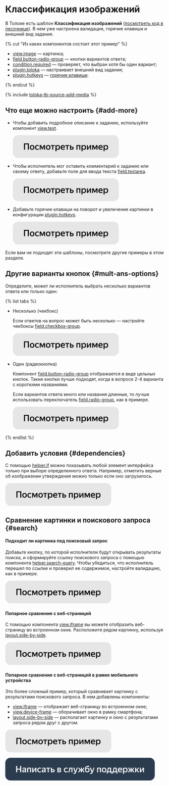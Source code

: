 # Классификация изображений

В Толоке есть шаблон **Классификация изображений** ([посмотреть код в песочнице](https://clck.ru/TJ7W2)). В нем уже настроена валидация, горячие клавиши и внешний вид задания.

{% cut "Из каких компонентов состоит этот пример" %}

- [view.image](../reference/view.image.md) — картинка;
- [field.button-radio-group](../reference/field.button-radio-group.md) — кнопки вариантов ответа;
- [condition.required](../reference/condition.required.md) — проверяет, что выбран хотя бы один вариант;
- [plugin.toloka](../reference/plugin.toloka.md) — настраивает внешний вид задания;
- [plugin.hotkeys](../reference/plugin.hotkeys.md) — [горячие клавиши](../best-practices/hotkeys.md).

{% endcut %}

{% include [toloka-tb-source-add-media](../_includes/toloka-tb-source/id-toloka-tb-source/add-media.md) %}

## Что еще можно настроить {#add-more}

- Чтобы добавить подробное описание к заданию, используйте компонент [view.text](../reference/view.text.md).

  [![](../_images/buttons/view-example.svg)](https://clck.ru/TeyZ9)
  
- Чтобы исполнитель мог оставить комментарий к заданию или своему ответу, добавьте поле для ввода текста [field.textarea](../reference/field.textarea.md).

  [![](../_images/buttons/view-example.svg)](https://clck.ru/TeyS2)
  
- Добавьте горячие клавиши на поворот и увеличение картинки в конфигурации [plugin.hotkeys](../reference/plugin.hotkeys.md).

  [![](../_images/buttons/view-example.svg)](https://clck.ru/Teyp8)
  
Если вам не подходят эти шаблоны, посмотрите другие примеры в этом разделе.


## Другие варианты кнопок {#mult-ans-options}

Определите, может ли исполнитель выбрать несколько вариантов ответа или только один:

{% list tabs %}

- Несколько (чекбокс)

  Если ответов на вопрос может быть несколько — настройте чекбоксы [field.checkbox-group](../reference/field.checkbox-group.md).

  [![](../_images/buttons/view-example.svg)](https://clck.ru/Tez2w)
  
- Один (радиокнопка)

  Компонент [field.button-radio-group](../reference/field.button-radio-group.md) отображается в виде цельных кнопок. Такие кнопки лучше подходят, когда в вопросе 2-4 варианта с короткими названиями.

  Если вариантов ответа много или названия длинные, то лучше использовать переключатель [field.radio-group](../reference/field.radio-group.md), как в примере.

  [![](../_images/buttons/view-example.svg)](https://clck.ru/TezMY)
  
{% endlist %}

## Добавить условия {#dependencies}

С помощью [helper.if](../reference/helper.if.md) можно показывать любой элемент интерфейса только при выборе определенного ответа. Например, отметить верные об изображении утверждения можно только если оно загрузилось.

[![](../_images/buttons/view-example.svg)](https://clck.ru/TiVTm)
  
## Сравнение картинки и поискового запроса {#search}

#### Подходит ли картинка под поисковый запрос

Добавьте кнопку, по которой исполнители будут открывать результаты поиска, и сформируйте ссылку поискового запроса с помощью компонента [helper.search-query](../reference/helper.search-query.md). Чтобы убедиться, что исполнитель перешел по ссылке и проверил ее содержимое, настройте валидацию, как в примере.

[![](../_images/buttons/view-example.svg)](https://clck.ru/TeKBs)
  
#### Попарное сравнение с веб-страницей

С помощью компонента [view.iframe](../reference/view.iframe.md) вы можете отобразить веб-страницу во встроенном окне. Расположите рядом картинку, используя [layout.side-by-side](../reference/layout.side-by-side.md).

[![](../_images/buttons/view-example.svg)](https://clck.ru/TeKQA)
  
#### Попарное сравнение с веб-страницей в рамке мобильного устройства

Это более сложный пример, который сравнивает картинку с результатами поискового запроса. В нем добавлены компоненты:

- [view.iframe](../reference/view.iframe.md) — отображает веб-страницу во встроенном окне;
- [view.device-frame](../reference/view.device-frame.md) — оборачивает окно в рамку смартфона;
- [layout.side-by-side](../reference/layout.side-by-side.md) — располагает картинку и окно с результатами запроса рядом друг с другом.

[![](../_images/buttons/view-example.svg)](https://clck.ru/TeKPK)
  
[![](../_images/buttons/contact-support.svg)](../concepts/support.md)
